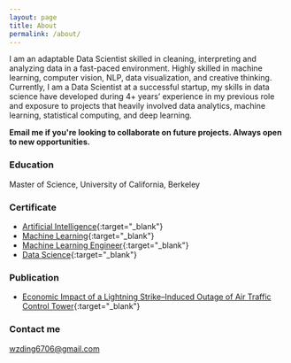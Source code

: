 ```yaml
---
layout: page
title: About
permalink: /about/
---
```


I am an adaptable Data Scientist skilled in cleaning, interpreting and analyzing data in a fast-paced environment. Highly skilled in machine learning, computer vision, NLP, data visualization, and creative thinking. Currently, I am a Data Scientist at a successful startup, my skills in data science have developed during 4+ years’ experience in my previous role and exposure to projects that heavily involved data analytics, machine learning, statistical computing, and deep learning.

**Email me if you're looking to collaborate on future projects. Always open to new opportunities.**

### Education

Master of Science, University of California, Berkeley

### Certificate

* [Artificial Intelligence](https://wzding.github.io/wzding.github.io/AI_nano.pdf){:target="_blank"}
* [Machine Learning](https://wzding.github.io/wzding.github.io/Coursera.pdf){:target="_blank"}
* [Machine Learning Engineer](https://wzding.github.io/wzding.github.io/ml_nano.pdf){:target="_blank"}
* [Data Science](https://wzding.github.io/wzding.github.io/data_analyst.pdf){:target="_blank"}


### Publication

* [Economic Impact of a Lightning Strike–Induced Outage of Air Traffic Control Tower](https://trrjournalonline.trb.org/doi/pdf/10.3141/2501-10){:target="_blank"}


### Contact me

[wzding6706@gmail.com](mailto:wzding6706@gmail.com)
